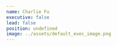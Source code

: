 ```yaml
---
name: Charlie Fu
executive: false
lead: false
position: undefined
image: ../assets/default_exec_image.png
---
```


